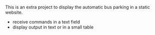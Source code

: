 This is an extra project to display the automatic bus parking in a static website.
- receive commands in a text field
- display output in text or in a small table